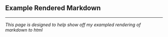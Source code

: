 ## Example Rendered Markdown
---

_This page is designed to help show off my exampled rendering of markdown to html_